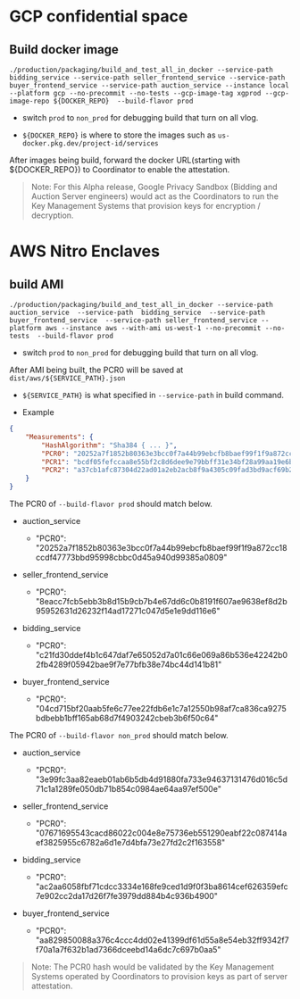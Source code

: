 # GCP confidential space

## Build docker image

```shell
./production/packaging/build_and_test_all_in_docker --service-path bidding_service --service-path seller_frontend_service --service-path buyer_frontend_service --service-path auction_service --instance local --platform gcp --no-precommit --no-tests --gcp-image-tag xgprod --gcp-image-repo ${DOCKER_REPO}  --build-flavor prod
```

-   switch `prod` to `non_prod` for debugging build that turn on all vlog.

-   `${DOCKER_REPO}` is where to store the images such as `us-docker.pkg.dev/project-id/services`

After images being build, forward the docker URL(starting with ${DOCKER_REPO}) to Coordinator to
enable the attestation.

> Note: For this Alpha release, Google Privacy Sandbox (Bidding and Auction Server engineers) would
> act as the Coordinators to run the Key Management Systems that provision keys for encryption /
> decryption.

# AWS Nitro Enclaves

## build AMI

```shell
./production/packaging/build_and_test_all_in_docker --service-path auction_service  --service-path  bidding_service  --service-path buyer_frontend_service  --service-path seller_frontend_service --platform aws --instance aws --with-ami us-west-1 --no-precommit --no-tests  --build-flavor prod
```

-   switch `prod` to `non_prod` for debugging build that turn on all vlog.

After AMI being built, the PCR0 will be saved at `dist/aws/${SERVICE_PATH}.json`

-   `${SERVICE_PATH}` is what specified in `--service-path` in build command.

-   Example

```json
{
    "Measurements": {
        "HashAlgorithm": "Sha384 { ... }",
        "PCR0": "20252a7f1852b80363e3bcc0f7a44b99ebcfb8baef99f1f9a872cc18ccdf47773bbd95998cbbc0d45a940d99385a0809",
        "PCR1": "bcdf05fefccaa8e55bf2c8d6dee9e79bbff31e34bf28a99aa19e6b29c37ee80b214a414b7607236edf26fcb78654e63f",
        "PCR2": "a37cb1afc87304d22ad01a2eb2acb8f9a4305c09fad3bd9acf69b2d1add2ac579031ae661e2af22b506a274dee9b2070"
    }
}
```

The PCR0 of `--build-flavor prod` should match below.

-   auction_service

    -   "PCR0":
        "20252a7f1852b80363e3bcc0f7a44b99ebcfb8baef99f1f9a872cc18ccdf47773bbd95998cbbc0d45a940d99385a0809"

-   seller_frontend_service

    -   "PCR0":
        "8eacc7fcb5ebb3b8d15b9cb7b4e67dd6c0b8191f607ae9638ef8d2b95952631d26232f14ad17271c047d5e1e9dd116e6"

-   bidding_service

    -   "PCR0":
        "c21fd30ddef4b1c647daf7e65052d7a01c66e069a86b536e42242b02fb4289f05942bae9f7e77bfb38e74bc44d141b81"

-   buyer_frontend_service
    -   "PCR0":
        "04cd715bf20aab5fe6c77ee22fdb6e1c7a12550b98af7ca836ca9275bdbebb1bff165ab68d7f4903242cbeb3b6f50c64"

The PCR0 of `--build-flavor non_prod` should match below.

-   auction_service

    -   "PCR0":
        "3e99fc3aa82eaeb01ab6b5db4d91880fa733e94637131476d016c5d71c1a1289fe050db71b854c0984ae64aa97ef500e"

-   seller_frontend_service

    -   "PCR0":
        "07671695543cacd86022c004e8e75736eb551290eabf22c087414aef3825955c6782a6d1e7d4bfa73e27fd2c2f163558"

-   bidding_service

    -   "PCR0":
        "ac2aa6058fbf71cdcc3334e168fe9ced1d9f0f3ba8614cef626359efc7e902cc2da17d26f7fe3979dd884b4c936b4900"

-   buyer_frontend_service
    -   "PCR0":
        "aa829850088a376c4ccc4dd02e41399df61d55a8e54eb32ff9342f7f70a1a7f632b1ad7366dceebd14a6dc7c697b0aa5"

> Note: The PCR0 hash would be validated by the Key Management Systems operated by Coordinators to
> provision keys as part of server attestation.
